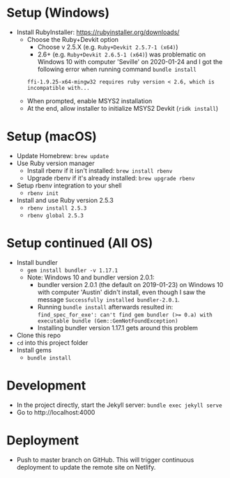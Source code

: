 # Setup (Windows)
* Install RubyInstaller: https://rubyinstaller.org/downloads/
  * Choose the Ruby+Devkit option
    * Choose v 2.5.X (e.g. `Ruby+Devkit 2.5.7-1 (x64)`)
    * 2.6+ (e.g. `Ruby+Devkit 2.6.5-1 (x64)`) was problematic on Windows 10 with computer 'Seville' on 2020-01-24 and I got the following error when running command `bundle install`
    ```
    ffi-1.9.25-x64-mingw32 requires ruby version < 2.6, which is incompatible with...
    ```
  * When prompted, enable MSYS2 installation
  * At the end, allow installer to initialize MSYS2 Devkit (`ridk install`)

# Setup (macOS)
* Update Homebrew: `brew update`
* Use Ruby version manager
  * Install rbenv if it isn't installed: `brew install rbenv`
  * Upgrade rbenv if it's already installed: `brew upgrade rbenv`
* Setup rbenv integration to your shell
  * `rbenv init`
* Install and use Ruby version 2.5.3
  * `rbenv install 2.5.3`
  * `rbenv global 2.5.3`

# Setup continued (All OS)
* Install bundler
  * `gem install bundler -v 1.17.1`
  * Note: Windows 10 and bundler version 2.0.1:
    * bundler version 2.0.1 (the default on 2019-01-23) on Windows 10 with computer 'Austin' didn't install, even though I saw the message `Successfully installed bundler-2.0.1`.
    * Running `bundle install` afterwards resulted in: `find_spec_for_exe': can't find gem bundler (>= 0.a) with executable bundle (Gem::GemNotFoundException)`
    * Installing bundler version 1.17.1 gets around this problem
* Clone this repo
* `cd` into this project folder
* Install gems
  * `bundle install`

# Development
* In the project directly, start the Jekyll server: `bundle exec jekyll serve`
* Go to http://localhost:4000

# Deployment
* Push to master branch on GitHub. This will trigger continuous deployment to update the remote site on Netlify.